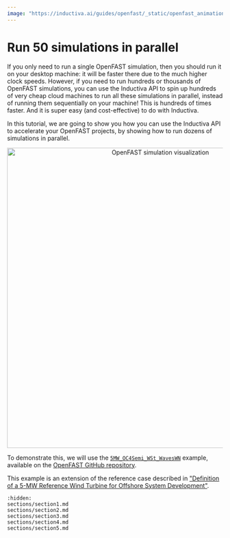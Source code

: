 ```yaml
---
image: "https://inductiva.ai/guides/openfast/_static/openfast_animation_30_fps.gif"
---
```


# Run 50 simulations in parallel
If you only need to run a single OpenFAST simulation, then you should run it on your desktop machine: it will be faster there due to the much higher 
clock speeds. However, if you need to run hundreds or thousands of OpenFAST simulations, you can use the Inductiva API to spin up hundreds of very cheap cloud machines 
to run all these simulations in parallel, instead of running them sequentially on your machine! This is hundreds of times faster. And it is super easy 
(and cost-effective) to do with Inductiva.

In this tutorial, we are going to show you how you can
use the Inductiva API to accelerate your OpenFAST projects, by showing how to
run dozens of simulations in parallel.

<p align="center"><img src="../_static/openfast_animation_30_fps.gif" alt="OpenFAST simulation visualization" width="700"></p>

To demonstrate this, we will use the [`5MW_OC4Semi_WSt_WavesWN`](https://github.com/OpenFAST/r-test/tree/v4.0.2/glue-codes/openfast/5MW_OC4Semi_WSt_WavesWN) example, available on the [OpenFAST GitHub repository](https://github.com/openfast).

This example is an extension of the reference case described in ["Definition of a 5-MW Reference Wind Turbine for Offshore
System Development"](https://www.nrel.gov/docs/fy09osti/38060.pdf).

```{toctree}
:hidden:
sections/section1.md
sections/section2.md
sections/section3.md
sections/section4.md
sections/section5.md
```

